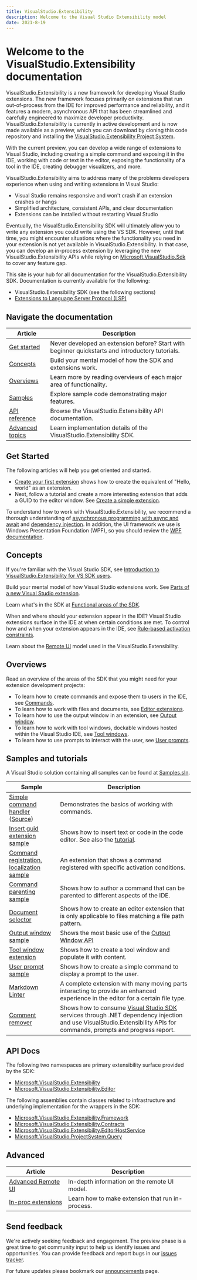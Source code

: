 ```yaml
---
title: VisualStudio.Extensibility
description: Welcome to the Visual Studio Extensibility model
date: 2021-8-19
---
```


# Welcome to the VisualStudio.Extensibility documentation

VisualStudio.Extensibility is a new framework for developing Visual Studio extensions. The new framework focuses primarily on extensions that run out-of-process from the IDE for improved performance and reliability, and it features a modern, asynchronous API that has been streamlined and carefully engineered to maximize developer productivity. VisualStudio.Extensibility is currently in active development and is now made available as a preview, which you can download by cloning this code repository and installing the [VisualStudio.Extensibility Project System](https://marketplace.visualstudio.com/items?itemName=vsext.gladstone).

With the current preview, you can develop a wide range of extensions to Visual Studio, including creating a simple command and exposing it in the IDE, working with code or text in the editor, exposing the functionality of a tool in the IDE, creating debugger visualizers, and more.

VisualStudio.Extensibility aims to address many of the problems developers experience when using and writing extensions in Visual Studio:

* Visual Studio remains responsive and won't crash if an extension crashes or hangs
* Simplified architecture, consistent APIs, and clear documentation
* Extensions can be installed without restarting Visual Studio

Eventually, the VisualStudio.Extensibility SDK will ultimately allow you to write any extension you could write using the VS SDK. However, until that time, you might encounter situations where the functionality you need in your extension is not yet available in VisualStudio.Extensibility. In that case, you can develop an in-process extension by leveraging the new VisualStudio.Extensibility APIs while relying on [Microsoft.VisualStudio.Sdk](https://www.nuget.org/packages/Microsoft.VisualStudio.Sdk) to cover any feature gap.

This site is your hub for all documentation for the VisualStudio.Extensibility SDK. Documentation is currently available for the following:

* VisualStudio.Extensibility SDK (see the following sections)
* [Extensions to Language Server Protocol (LSP)](lsp/lsp-extensions-specifications.md)

## Navigate the documentation

| Article | Description|
|-|-|
| [Get started](#get-started) | Never developed an extension before? Start with beginner quickstarts and introductory tutorials. |
| [Concepts](#concepts) | Build your mental model of how the SDK and extensions work. |
| [Overviews](#overviews) | Learn more by reading overviews of each major area of functionality. |
| [Samples](#samples-and-tutorials) | Explore sample code demonstrating major features. |
| [API reference](#api-docs) | Browse the VisualStudio.Extensibility API documentation. |
| [Advanced topics](#advanced) | Learn implementation details of the VisualStudio.Extensibility SDK. |

## Get Started

The following articles will help you get oriented and started.

* [Create your first extension](new-extensibility-model/getting-started/create-your-first-extension.md) shows how to create the equivalent of "Hello, world" as an extension.
* Next, follow a tutorial and create a more interesting extension that adds a GUID to the editor window. See [Create a simple extension](new-extensibility-model/getting-started/tutorial-create-simple-extension.md).

To understand how to work with VisualStudio.Extensibility, we recommend a thorough understanding of [asynchronous programming with async and await](https://learn.microsoft.com/dotnet/csharp/programming-guide/concepts/async/) and [dependency injection](https://learn.microsoft.com/dotnet/core/extensions/dependency-injection). In addition, the UI framework we use is Windows Presentation Foundation (WPF), so you should review the [WPF documentation](/dotnet/desktop/wpf/).

## Concepts

If you're familiar with the Visual Studio SDK, see [Introduction to VisualStudio.Extensibility for VS SDK users](new-extensibility-model/getting-started/oop-extensibility-model-overview.md).

Build your mental model of how Visual Studio extensions work. See [Parts of a new Visual Studio extension](new-extensibility-model/inside-the-sdk/extension-anatomy.md).

Learn what's in the SDK at [Functional areas of the SDK](new-extensibility-model/inside-the-sdk/inside-the-sdk.md).

When and where should your extension appear in the IDE? Visual Studio extensions surface in the IDE at when certain conditions are met. To control how and when your extension appears in the IDE, see [Rule-based activation constraints](new-extensibility-model/inside-the-sdk/activation-constraints.md).

Learn about the [Remote UI](new-extensibility-model/inside-the-sdk/remote-ui.md) model used in the VisualStudio.Extensibility.

## Overviews

Read an overview of the areas of the SDK that you might need for your extension development projects:

* To learn how to create commands and expose them to users in the IDE, see [Commands](new-extensibility-model/extension-guides/command/command.md).
* To learn how to work with files and documents, see [Editor extensions](new-extensibility-model/extension-guides/editor/editor.md).
* To learn how to use the output window in an extension, see [Output window](new-extensibility-model/extension-guides/outputWindow/outputWindow.md).
* To learn how to work with tool windows, dockable windows hosted within the Visual Studio IDE, see [Tool windows](new-extensibility-model/extension-guides/toolWindow/toolWindow.md).
* To learn how to use prompts to interact with the user, see [User prompts](new-extensibility-model/extension-guides/userPrompts/userPrompts.md).

## Samples and tutorials

A Visual Studio solution containing all samples can be found at [Samples.sln](https://github.com/microsoft/VSExtensibility/tree/main/New_Extensibility_Model/Samples/Samples.sln).

| Sample | Description|
|-|-|
| [Simple command handler](new-extensibility-model/getting-started/create-your-first-extension.md) ([Source](https://github.com/microsoft/VSExtensibility/tree/main/New_Extensibility_Model/Samples/SimpleRemoteCommandSample)) | Demonstrates the basics of working with commands. |
| [Insert guid extension sample](https://github.com/microsoft/VSExtensibility/tree/main/New_Extensibility_Model/Samples/InsertGuidExtension) | Shows how to insert text or code in the code editor. See also the [tutorial](new-extensibility-model/getting-started/tutorial-create-simple-extension.md). |
| [Command registration, localization sample](https://github.com/microsoft/VSExtensibility/tree/main/New_Extensibility_Model/Samples/CommandRegistrationsSample) | An extension that shows a command registered with specific activation conditions. |
| [Command parenting sample](https://github.com/microsoft/VSExtensibility/tree/main/New_Extensibility_Model/Samples/Command-Parenting-Sample) | Shows how to author a command that can be parented to different aspects of the IDE. |
| [Document selector](https://github.com/microsoft/VSExtensibility/tree/main/New_Extensibility_Model/Samples/DocumentSelectorSample) | Shows how to create an editor extension that is only applicable to files matching a file path pattern. |
| [Output window sample](https://github.com/microsoft/VSExtensibility/tree/main/New_Extensibility_Model/Samples/OutputWindowSample) | Shows the most basic use of the [Output Window API](./new-extensibility-model/extension-guides/outputWindow/outputWindow.md)|
| [Tool window extension](https://github.com/microsoft/VSExtensibility/tree/main/New_Extensibility_Model/Samples/ToolWindowExtension) | Shows how to create a tool window and populate it with content. |
| [User prompt sample](https://github.com/microsoft/VSExtensibility/tree/main/New_Extensibility_Model/Samples/UserPromptSample) | Shows how to create a simple command to display a prompt to the user. |
| [Markdown Linter](https://github.com/microsoft/VSExtensibility/tree/main/New_Extensibility_Model/Samples/MarkdownLinter) | A complete extension with many moving parts interacting to provide an enhanced experience in the editor for a certain file type. |
| [Comment remover](https://github.com/microsoft/VSExtensibility/tree/main/New_Extensibility_Model/Samples/CommentRemover) | Shows how to consume [Visual Studio SDK](https://www.nuget.org/packages/Microsoft.VisualStudio.SDK) services through .NET dependency injection and use VisualStudio.Extensibility APIs for commands, prompts and progress report. |

## API Docs

The following two namespaces are primary extensibility surface provided by the SDK:

* [Microsoft.VisualStudio.Extensibility](new-extensibility-model/api/Microsoft.VisualStudio.Extensibility.md)
* [Microsoft.VisualStudio.Extensibility.Editor](new-extensibility-model/api/Microsoft.VisualStudio.Extensibility.Editor.md)

The following assemblies contain classes related to infrastructure and underlying implementation for the wrappers in the SDK:

* [Microsoft.VisualStudio.Extensibility.Framework](new-extensibility-model/api/Microsoft.VisualStudio.Extensibility.Framework.md)
* [Microsoft.VisualStudio.Extensibility.Contracts](new-extensibility-model/api/Microsoft.VisualStudio.Extensibility.Contracts.md)
* [Microsoft.VisualStudio.Extensibility.EditorHostService](new-extensibility-model/api/Microsoft.VisualStudio.Extensibility.EditorHostService.md)
* [Microsoft.VisualStudio.ProjectSystem.Query](new-extensibility-model/api/Microsoft.VisualStudio.ProjectSystem.Query.md)

## Advanced

| Article | Description|
|-|-|
| [Advanced Remote UI](new-extensibility-model/inside-the-sdk/advanced-remote-ui.md) | In-depth information on the remote UI model. |
| [In-proc extensions](new-extensibility-model/getting-started/in-proc-extensions.md) | Learn how to make extension that run in-process. |

## Send feedback

We're actively seeking feedback and engagement. The preview phase is a great time to get community input to help us identify issues and opportunities. You can provide feedback and report bugs in our [issues tracker](https://github.com/microsoft/VSExtensibility/issues).

For future updates please bookmark our [announcements](announcements.md) page.
